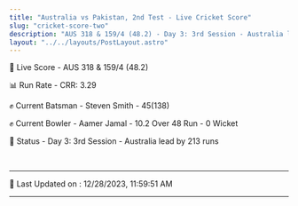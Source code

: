 ```yaml
---
title: "Australia vs Pakistan, 2nd Test - Live Cricket Score"
slug: "cricket-score-two"
description: "AUS 318 & 159/4 (48.2) - Day 3: 3rd Session - Australia lead by 213 runs."
layout: "../../layouts/PostLayout.astro"
---
```


🔴 Live Score - AUS 318 & 159/4 (48.2)  

📊 Run Rate - CRR: 3.29  

✊ Current Batsman - Steven Smith - 45(138)  

✊ Current Bowler - Aamer Jamal - 10.2 Over 48 Run - 0 Wicket  

📑 Status - Day 3: 3rd Session - Australia lead by 213 runs

<br />

***

📝 Last Updated on : 12/28/2023, 11:59:51 AM

***

